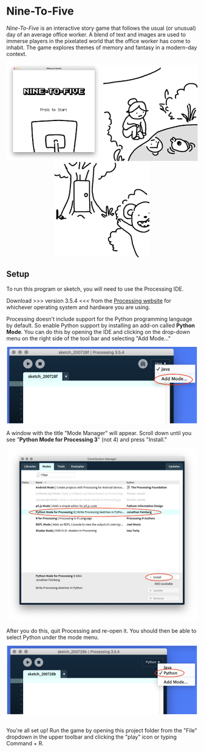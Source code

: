 # Nine-To-Five
*Nine-To-Five* is an interactive story game that follows the usual (or unusual) day of an average office worker. A blend of text and images are used to immerse players in the pixelated world that the office worker has come to inhabit. The game explores themes of memory and fantasy in a modern-day context.

<p align="center">
  <img src="pics/sc.png" width=250 />
  <img src="pics/15.png" width=250 />
  <img src="pics/27.png" width=250 />
</p>

## Setup
To run this program or sketch, you will need to use the Processing IDE.

Download >>> version 3.5.4 <<< from the [Processing website](https://processing.org/releases) for whichever operating system and hardware you are using.

Processing doesn't include support for the Python programming language by default. So enable Python support by installing an add-on called **Python Mode**. You can do this by opening the IDE and clicking on the drop-down menu on the right side of the tool bar and selecting "Add Mode..."

<p align="center">
  <img src="pics/setup1.png" width=500 /><br />
</p>

A window with the title "Mode Manager" will appear. Scroll down until you see "**Python Mode for Processing 3**" (not 4) and press "Install."

<p align="center">
  <img src="pics/setup2.png" width=500 /><br />
</p>

After you do this, quit Processing and re-open it. You should then be able to select Python under the mode menu.

<p align="center">
  <img src="pics/setup3.png" width=500 /><br />
  <br />
</p>

You're all set up! Run the game by opening this project folder from the "File" dropdown in the upper toolbar and clicking the "play" icon or typing Command + R.

